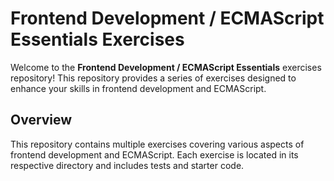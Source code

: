 # Frontend Development / ECMAScript Essentials Exercises

Welcome to the **Frontend Development / ECMAScript Essentials** exercises repository! This repository provides a series of exercises designed to enhance your skills in frontend development and ECMAScript.

## Overview

This repository contains multiple exercises covering various aspects of frontend development and ECMAScript. Each exercise is located in its respective directory and includes tests and starter code.
